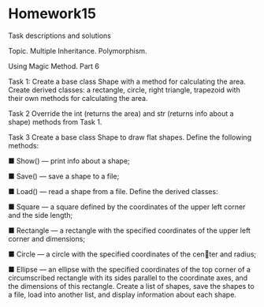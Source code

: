 # Homework15
Task descriptions and solutions

Topic. Multiple Inheritance. Polymorphism. 

Using Magic Method. Part 6


Task 1:
Create a base class Shape with a method for calculating 
the area. Create derived classes: a rectangle, circle, right triangle, trapezoid with their own methods for calculating the area.

Task 2
Override the int (returns the area) and str (returns info 
about a shape) methods from Task 1.

Task 3
Create a base class Shape to draw flat shapes. 
Define the following methods:

■ Show() — print info about a shape;

■ Save() — save a shape to a file;

■ Load() — read a shape from a file.
Define the derived classes: 

■ Square — a square defined by the coordinates of the upper 
left corner and the side length;

■ Rectangle — a rectangle with the specified coordinates of 
the upper left corner and dimensions;

■ Circle — a circle with the specified coordinates of the center and radius;

■ Ellipse — an ellipse with the specified coordinates of 
the top corner of a circumscribed rectangle with its sides 
parallel to the coordinate axes, and the dimensions of this 
rectangle.
Create a list of shapes, save the shapes to a file, load into 
another list, and display information about each shape.
